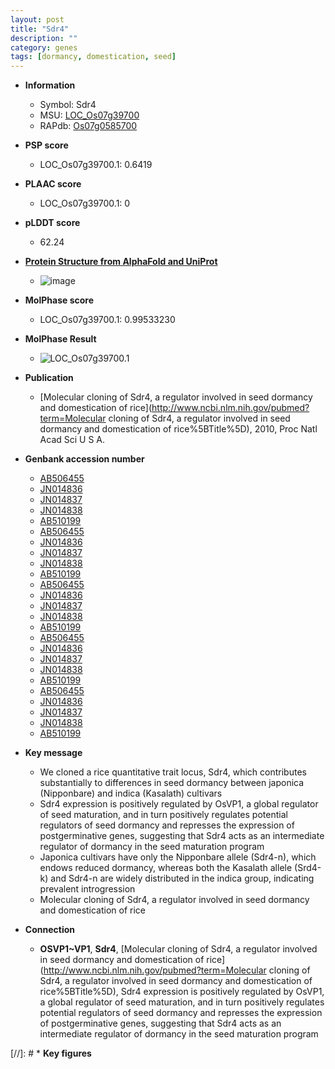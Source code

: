 ```yaml
---
layout: post
title: "Sdr4"
description: ""
category: genes
tags: [dormancy, domestication, seed]
---
```


* **Information**  
    + Symbol: Sdr4  
    + MSU: [LOC_Os07g39700](http://rice.plantbiology.msu.edu/cgi-bin/ORF_infopage.cgi?orf=LOC_Os07g39700)  
    + RAPdb: [Os07g0585700](http://rapdb.dna.affrc.go.jp/viewer/gbrowse_details/irgsp1?name=Os07g0585700)  

* **PSP score**  
    + LOC_Os07g39700.1: 0.6419 

* **PLAAC score**  
    + LOC_Os07g39700.1: 0 

* **pLDDT score**
    + 62.24

* **[Protein Structure from AlphaFold and UniProt](https://www.uniprot.org/uniprotkb/C7J589/entry#structure)**
    + ![image](https://ricepsp.github.io/images/C/AF-C7J589-F1.png)

* **MolPhase score**
    + LOC_Os07g39700.1: 0.99533230

* **MolPhase Result**
    + ![LOC_Os07g39700.1](https://304243504.github.io/Pictures/LOC_Os07g/LOC_Os07g39700.1.png)

* **Publication**  
    + [Molecular cloning of Sdr4, a regulator involved in seed dormancy and domestication of rice](http://www.ncbi.nlm.nih.gov/pubmed?term=Molecular cloning of Sdr4, a regulator involved in seed dormancy and domestication of rice%5BTitle%5D), 2010, Proc Natl Acad Sci U S A.

* **Genbank accession number**  
    + [AB506455](http://www.ncbi.nlm.nih.gov/nuccore/AB506455)
    + [JN014836](http://www.ncbi.nlm.nih.gov/nuccore/JN014836)
    + [JN014837](http://www.ncbi.nlm.nih.gov/nuccore/JN014837)
    + [JN014838](http://www.ncbi.nlm.nih.gov/nuccore/JN014838)
    + [AB510199](http://www.ncbi.nlm.nih.gov/nuccore/AB510199)
    + [AB506455](http://www.ncbi.nlm.nih.gov/nuccore/AB506455)
    + [JN014836](http://www.ncbi.nlm.nih.gov/nuccore/JN014836)
    + [JN014837](http://www.ncbi.nlm.nih.gov/nuccore/JN014837)
    + [JN014838](http://www.ncbi.nlm.nih.gov/nuccore/JN014838)
    + [AB510199](http://www.ncbi.nlm.nih.gov/nuccore/AB510199)
    + [AB506455](http://www.ncbi.nlm.nih.gov/nuccore/AB506455)
    + [JN014836](http://www.ncbi.nlm.nih.gov/nuccore/JN014836)
    + [JN014837](http://www.ncbi.nlm.nih.gov/nuccore/JN014837)
    + [JN014838](http://www.ncbi.nlm.nih.gov/nuccore/JN014838)
    + [AB510199](http://www.ncbi.nlm.nih.gov/nuccore/AB510199)
    + [AB506455](http://www.ncbi.nlm.nih.gov/nuccore/AB506455)
    + [JN014836](http://www.ncbi.nlm.nih.gov/nuccore/JN014836)
    + [JN014837](http://www.ncbi.nlm.nih.gov/nuccore/JN014837)
    + [JN014838](http://www.ncbi.nlm.nih.gov/nuccore/JN014838)
    + [AB510199](http://www.ncbi.nlm.nih.gov/nuccore/AB510199)
    + [AB506455](http://www.ncbi.nlm.nih.gov/nuccore/AB506455)
    + [JN014836](http://www.ncbi.nlm.nih.gov/nuccore/JN014836)
    + [JN014837](http://www.ncbi.nlm.nih.gov/nuccore/JN014837)
    + [JN014838](http://www.ncbi.nlm.nih.gov/nuccore/JN014838)
    + [AB510199](http://www.ncbi.nlm.nih.gov/nuccore/AB510199)

* **Key message**  
    + We cloned a rice quantitative trait locus, Sdr4, which contributes substantially to differences in seed dormancy between japonica (Nipponbare) and indica (Kasalath) cultivars
    + Sdr4 expression is positively regulated by OsVP1, a global regulator of seed maturation, and in turn positively regulates potential regulators of seed dormancy and represses the expression of postgerminative genes, suggesting that Sdr4 acts as an intermediate regulator of dormancy in the seed maturation program
    + Japonica cultivars have only the Nipponbare allele (Sdr4-n), which endows reduced dormancy, whereas both the Kasalath allele (Srd4-k) and Sdr4-n are widely distributed in the indica group, indicating prevalent introgression
    + Molecular cloning of Sdr4, a regulator involved in seed dormancy and domestication of rice

* **Connection**  
    + __OSVP1~VP1__, __Sdr4__, [Molecular cloning of Sdr4, a regulator involved in seed dormancy and domestication of rice](http://www.ncbi.nlm.nih.gov/pubmed?term=Molecular cloning of Sdr4, a regulator involved in seed dormancy and domestication of rice%5BTitle%5D), Sdr4 expression is positively regulated by OsVP1, a global regulator of seed maturation, and in turn positively regulates potential regulators of seed dormancy and represses the expression of postgerminative genes, suggesting that Sdr4 acts as an intermediate regulator of dormancy in the seed maturation program

[//]: # * **Key figures**  


